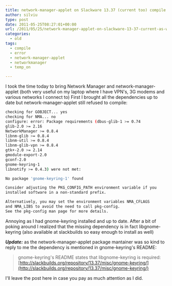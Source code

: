 ```yaml
---
title: network-manager-applet on Slackware 13.37 (current too) compile error
author: silviu
type: post
date: 2011-05-25T08:27:01+00:00
url: /2011/05/25/network-manager-applet-on-slackware-13-37-current-as-well/
categories:
  - old
tags:
  - compile
  - error
  - network-manager-applet
  - networkmanager
  - temp_on

---
```

I took the time today to bring Network Manager and network-manager-applet (both very useful on my laptop where I have VPN's, 3G modems and various networks I connect to) First I brought all the dependencies up to date but network-manager-applet still refused to compile:

```bash
checking for GOBJECT... yes
checking for NMA... no
configure: error: Package requirements (dbus-glib-1 >= 0.74
glib-2.0 >= 2.16
NetworkManager >= 0.8.4
libnm-glib >= 0.8.4
libnm-util >= 0.8.4
libnm-glib-vpn >= 0.8.4
gtk+-2.0 >= 2.14
gmodule-export-2.0
gconf-2.0
gnome-keyring-1
libnotify >= 0.4.3) were not met:

No package 'gnome-keyring-1' found

Consider adjusting the PKG_CONFIG_PATH environment variable if you
installed software in a non-standard prefix.

Alternatively, you may set the environment variables NMA_CFLAGS
and NMA_LIBS to avoid the need to call pkg-config.
See the pkg-config man page for more details.
```

Annoying as I had gnome-keyring installed and up to date. After a bit of poking around I realized that the missing dependency is in fact libgnome-keyring (also available at slackbuilds so easy enough to install as well)

**_Update:_** as the network-manager-applet package mantainer was so kind to reply to me the dependency is mentioned in gnome-keyring's README:

> gnome-keyring's README states that libgnome-keyring is required:
> [http://slackbuilds.org/repository/13.37/misc/gnome-keyring/](http://slackbuilds.org/repository/13.37/misc/gnome-keyring/)

I'll leave the post here in case you pay as much attention as I did.